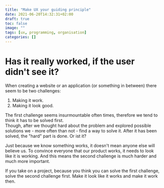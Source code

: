 ```yaml
---
title: "Make UX your guiding principle"
date: 2021-06-20T14:32:31+02:00
draft: true
toc: false
image: ""
tags: [ux, programming, organisation]
categories: []
---
```


# Has it really worked, if the user didn't see it?
<!--more-->
When creating a website or an application (or something in between) there seem to be two challenges:
1. Making it work.
2. Making it look good.

The first challenge seems insurmountable often times, therefore we tend to think it has to be solved first.<br />
Though, after we thought hard about the problem and explored possible solutions we - more often than not - find a way to solve it. After it has been solved, the "hard" part is done. Or ist it?

Just because we know something works, it doesn't mean anyone else will believe us. To convince everyone that our product works, it needs to look like it is working. And this means the second challenge is much harder and much more important.

If you take on a project, because you think you can solve the first challenge, solve the second challenge first. Make it look like it works and make it work then.
